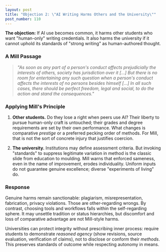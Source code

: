 ```yaml
---
layout: post
title: "Objection 2: \"AI Writing Harms Others and the University\""
post_number: 110
---
```


**The objection:** If AI use becomes common, it harms other students who want "human-only" writing credentials. It also harms the university if it cannot uphold its standards of "strong writing" as human-authored thought.

### A Mill Passage

> *"As soon as any part of a person's conduct affects prejudicially the interests of others, society has jurisdiction over it [...] But there is no room for entertaining any such question when a person's conduct affects the interests of no persons besides himself [...] In all such cases, there should be perfect freedom, legal and social, to do the action and stand the consequences."*

### Applying Mill's Principle

1. **Other students.** Do they lose a right when peers use AI? Their liberty to pursue human-only craft is untouched; their grades and degree requirements are set by their own performance. What changes is comparative *prestige* or a preferred pecking order of methods. For Mill, that is not the sort of concrete injury that justifies coercion.

2. **The university.** Institutions may define assessment criteria. But invoking "standards" to suppress legitimate variation in method is the classic slide from education to moulding. Mill warns that enforced sameness, even in the name of improvement, erodes individuality. Uniform inputs do not guarantee genuine excellence; diverse "experiments of living" do.

### Response

Genuine harms remain sanctionable: plagiarism, misrepresentation, fabrication, privacy violations. Those are other-regarding wrongs. By contrast, choosing tools and workflows falls within the self-regarding sphere. It may unsettle tradition or status hierarchies, but discomfort and loss of comparative advantage are not Mill-style harms.

Universities can protect integrity without prescribing inner process: require students to demonstrate *reasoned agency* (show revisions, source evaluation, verification of claims), not to disclose or conform their *methods*. This preserves standards of outcome while respecting autonomy in means.